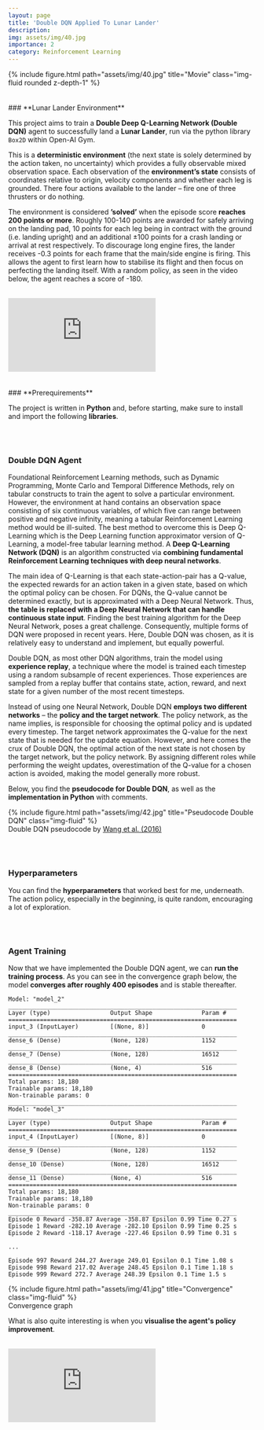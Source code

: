 ```yaml
---
layout: page
title: 'Double DQN Applied To Lunar Lander'
description: 
img: assets/img/40.jpg
importance: 2
category: Reinforcement Learning
---
```


<div class="row">
    <div class="col-sm mt-3 mt-md-0">
        {% include figure.html path="assets/img/40.jpg" title="Movie" class="img-fluid rounded z-depth-1" %}
    </div>
</div>
<br/><br/>
### **Lunar Lander Environment**

This project aims to train a **Double Deep Q-Learning Network (Double DQN)** agent to successfully land a **Lunar Lander**, run via the python library `Box2D` within Open-AI Gym.

This is a **deterministic environment** (the next state is solely determined by the action taken, no uncertainty) which provides a fully observable mixed observation space. Each observation of the **environment’s state** consists of coordinates relative to origin, velocity components and whether each leg is grounded. There four actions available to the lander – fire one of three thrusters or do nothing.

The environment is considered **’solved’** when the episode score **reaches 200 points or more**. Roughly 100-140 points are awarded for safely arriving on the landing pad, 10 points for each leg being in contract with the ground (i.e. landing upright) and an additional ±100 points for a crash landing or arrival at rest respectively. To discourage long engine fires, the lander receives -0.3 points for each frame that the main/side engine is firing. This allows the agent to first learn how to stabilise its flight and then focus on perfecting the landing itself. With a random policy, as seen in the video below, the agent reaches a score of -180.
<br/><br/>
<div class="video-container">
    <iframe src="https://www.youtube.com/embed/0HuI1QLOCJM?rel=0&amp;showinfo=0&amp;autoplay=1&loop=1" frameborder="0" allow="autoplay; encrypted-media"></iframe>
</div>
<br/><br/>
### **Prerequirements**

The project is written in **Python** and, before starting, make sure to install and import the following **libraries**.

<script src="https://gist.github.com/patrick-richter/b54284cb307ceb73ce16432b919831eb.js"></script>

<br/><br/>
### **Double DQN Agent**

Foundational Reinforcement Learning methods, such as Dynamic Programming, Monte Carlo and Temporal Difference Methods, rely on tabular constructs to train the agent to solve a particular environment. However, the environment at hand contains an observation space consisting of six continuous variables, of which five can range between positive and negative infinity, meaning a tabular Reinforcement Learning method would be ill-suited. The best method to overcome this is Deep Q-Learning which is the Deep Learning function approximator version of Q-Learning, a model-free tabular learning method. A **Deep Q-Learning Network (DQN)** is an algorithm constructed via **combining fundamental Reinforcement Learning techniques with deep neural networks**.
   
The main idea of Q-Learning is that each state-action-pair has a Q-value, the expected rewards for an action taken in a given state, based on which the optimal policy can be chosen. For DQNs, the Q-value cannot be determined exactly, but is approximated with a Deep Neural Network. Thus, **the table is replaced with a Deep Neural Network that can handle continuous state input**. Finding the best training algorithm for the Deep Neural Network, poses a great challenge. Consequently, multiple forms of DQN were proposed in recent years. Here, Double DQN was chosen, as it is relatively easy to understand and implement, but equally powerful.

Double DQN, as most other DQN algorithms, train the model using **experience replay**, a technique where the model is trained each timestep using a random subsample of recent experiences. Those experiences are sampled from a replay buffer that contains state, action, reward, and next state for a given number of the most recent timesteps. 

Instead of using one Neural Network, Double DQN **employs two different networks** – the **policy and the target network**. The policy network, as the name implies, is responsible for choosing the optimal policy and is updated every timestep. The target network approximates the Q-value for the next state that is needed for the update equation. However, and here comes the crux of Double DQN, the optimal action of the next state is not chosen by the target network, but the policy network. By assigning different roles while performing the weight updates, overestimation of the Q-value for a chosen action is avoided, making the model generally more robust.

Below, you find the **pseudocode for Double DQN**, as well as the **implementation in Python** with comments.

<div class="row">
    <div class="col-sm mt-3 mt-md-0">
        {% include figure.html path="assets/img/42.jpg" title="Pseudocode Double DQN" class="img-fluid" %}
    </div>
</div>
<div class="caption">
        Double DQN pseudocode  by <a href="https://arxiv.org/pdf/1511.06581.pdf">Wang et al. (2016)</a>
</div>
<script src="https://gist.github.com/patrick-richter/5822d2a212c22477be51c5ae156c5079.js"></script>

<br/><br/>
### **Hyperparameters**

You can find the **hyperparameters** that worked best for me, underneath. The action policy, especially in the beginning, is quite random, encouraging a lot of exploration.

<script src="https://gist.github.com/patrick-richter/fb964f44288652ccb58ecbb0e7f6b744.js"></script>

<br/><br/>
### **Agent Training**

Now that we have implemented the Double DQN agent, we can **run the training process**. As you can see in the convergence graph below, the model **converges after roughly 400 episodes** and is stable thereafter.

<script src="https://gist.github.com/patrick-richter/92f65b296cd9bb040602563f93321642.js"></script>

```
Model: "model_2"
_________________________________________________________________
Layer (type)                 Output Shape              Param #   
=================================================================
input_3 (InputLayer)         [(None, 8)]               0         
_________________________________________________________________
dense_6 (Dense)              (None, 128)               1152      
_________________________________________________________________
dense_7 (Dense)              (None, 128)               16512     
_________________________________________________________________
dense_8 (Dense)              (None, 4)                 516       
=================================================================
Total params: 18,180
Trainable params: 18,180
Non-trainable params: 0
_________________________________________________________________
Model: "model_3"
_________________________________________________________________
Layer (type)                 Output Shape              Param #   
=================================================================
input_4 (InputLayer)         [(None, 8)]               0         
_________________________________________________________________
dense_9 (Dense)              (None, 128)               1152      
_________________________________________________________________
dense_10 (Dense)             (None, 128)               16512     
_________________________________________________________________
dense_11 (Dense)             (None, 4)                 516       
=================================================================
Total params: 18,180
Trainable params: 18,180
Non-trainable params: 0
_________________________________________________________________
Episode 0 Reward -358.87 Average -358.87 Epsilon 0.99 Time 0.27 s
Episode 1 Reward -282.10 Average -282.10 Epsilon 0.99 Time 0.25 s
Episode 2 Reward -118.17 Average -227.46 Epsilon 0.99 Time 0.31 s

...

Episode 997 Reward 244.27 Average 249.01 Epsilon 0.1 Time 1.08 s
Episode 998 Reward 217.02 Average 248.45 Epsilon 0.1 Time 1.18 s
Episode 999 Reward 272.7 Average 248.39 Epsilon 0.1 Time 1.5 s
```

<script src="https://gist.github.com/patrick-richter/5e3e074d871b10377dabf908582995d0.js"></script>

<div class="row">
    <div class="col-sm mt-3 mt-md-0">
        {% include figure.html path="assets/img/41.jpg" title="Convergence" class="img-fluid" %}
    </div>
</div>
<div class="caption">
    Convergence graph
</div>

What is also quite interesting is when you **visualise the agent's policy improvement**.
<br/><br/>
<div class="video-container">
    <iframe src="https://www.youtube.com/embed/3Lggk1YQ61U?rel=0&amp;showinfo=0&amp;autoplay=1&loop=1" frameborder="0" allow="autoplay; encrypted-media"></iframe>
</div>
